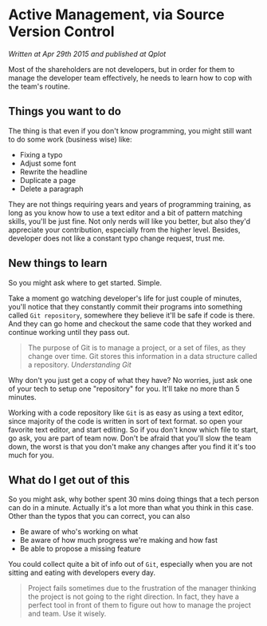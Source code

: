 # Active Management, via Source Version Control

_Written at Apr 29th 2015 and published at Qplot_

Most of the shareholders are not developers, but in order for them to manage the developer team effectively, he needs to learn how to cop with the team's routine.  

## Things you want to do

The thing is that even if you don't know programming, you might still want to do some work (business wise) like: 

- Fixing a typo
- Adjust some font
- Rewrite the headline
- Duplicate a page
- Delete a paragraph

They are not things requiring years and years of programming training, as long as you know how to use a text editor and a bit of pattern matching skills, you'll be just fine. Not only nerds will like you better, but also they'd appreciate your contribution, especially from the higher level. Besides, developer does not like a constant typo change request, trust me. 

## New things to learn

So you might ask where to get started. Simple.

Take a moment go watching developer's life for just couple of minutes, you'll notice that they constantly commit their programs into something called `Git repository`, somewhere they believe it'll be safe if code is there. And they can go home and checkout the same code that they worked and continue working until they pass out. 

> The purpose of Git is to manage a project, or a set of files, as they change over time. Git stores this information in a data structure called a repository. <cite>Understanding Git</cite>

Why don't you just get a copy of what they have? No worries, just ask one of your tech to setup one "repository" for you. It'll take no more than 5 minutes.

Working with a code repository like `Git` is as easy as using a text editor, since majority of the code is written in sort of text format. so open your favorite text editor, and start editing. So if you don't know which file to start, go ask, you are part of team now. Don't be afraid that you'll slow the team down, the worst is that you don't make any changes after you find it it's too much for you. 

## What do I get out of this

So you might ask, why bother spent 30 mins doing things that a tech person can do in a minute. Actually it's a lot more than what you think in this case. Other than the typos that you can correct, you can also   

- Be aware of who's working on what
- Be aware of how much progress we're making and how fast
- Be able to propose a missing feature

You could collect quite a bit of info out of `Git`, especially when you are not sitting and eating with developers every day. 

> Project fails sometimes due to the frustration of the manager thinking the project is not going to the right direction. In fact, they have a perfect tool in front of them to figure out how to manage the project and team. Use it wisely.







